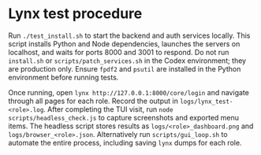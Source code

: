 # Lynx test procedure

Run `./test_install.sh` to start the backend and auth services locally. This script installs Python and Node dependencies, launches the servers on localhost, and waits for ports 8000 and 3001 to respond.
Do not run `install.sh` or `scripts/patch_services.sh` in the Codex environment; they are production only.
Ensure `fpdf2` and `psutil` are installed in the Python environment before running tests.

Once running, open `lynx http://127.0.0.1:8000/core/login` and navigate through all pages for each role. Record the output in `logs/lynx_test-<role>.log`.
After completing the TUI visit, run `node scripts/headless_check.js` to capture screenshots and exported menu items. The headless script stores results as `logs/<role>_dashboard.png` and `logs/browser_<role>.json`.
Alternatively run `scripts/gui_loop.sh` to automate the entire process, including saving `lynx` dumps for each role.
